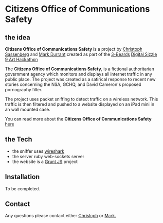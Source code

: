 # Citizens Office of Communications Safety

## the idea
**Citizens Office of Communications Safety** is a project by [Christoph Sassenberg](https://twitter.com/defsprite) and [Mark Durrant](https://twitter.com/M6_D6) created as part of the [3-Beards](http://www.3-beards.com/) [Digital Sizzle 9 Art Hackathon](http://techcitynews.com/event/digital-sizzle-9-art-hackathon/)

The **Citizens Office of Communications Safety**, is a fictional authoritarian government agency which monitors and displays all internet traffic in any public place. The project was created as a satirical response to recent new stories concerning the  NSA, GCHQ, and David Cameron's proposed pornography filter.

The project uses packet sniffing to detect traffic on a wireless network. This traffic is then filtered and pushed to a website displayed on an iPad mini in an wall mounted case.

You can read more about the **Citizens Office of Communications Safety** [here](http://markdurrant.github.io/Citizens-Office-Site/)

## the Tech
* the sniffer uses [wireshark](http://www.wireshark.org/)
* the server ruby web-sockets server
* the website is a [Grunt JS](http://gruntjs.com/) project

## Installation
To be completed.

## Contact
Any questions please contact either [Christoph](https://twitter.com/defsprite) or [Mark.](https://twitter.com/M6_D6)